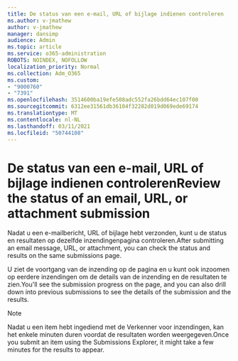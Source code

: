```yaml
---
title: De status van een e-mail, URL of bijlage indienen controleren
ms.author: v-jmathew
author: v-jmathew
manager: dansimp
audience: Admin
ms.topic: article
ms.service: o365-administration
ROBOTS: NOINDEX, NOFOLLOW
localization_priority: Normal
ms.collection: Adm_O365
ms.custom:
- "9000760"
- "7391"
ms.openlocfilehash: 3514600ba19efe508adc552fa26bdd64ec107f00
ms.sourcegitcommit: 6312ee31561db36104f32282d019d069ede69174
ms.translationtype: MT
ms.contentlocale: nl-NL
ms.lasthandoff: 03/11/2021
ms.locfileid: "50744108"
---
```

# <a name="review-the-status-of-an-email-url-or-attachment-submission"></a><span data-ttu-id="2dbac-102">De status van een e-mail, URL of bijlage indienen controleren</span><span class="sxs-lookup"><span data-stu-id="2dbac-102">Review the status of an email, URL, or attachment submission</span></span>

<span data-ttu-id="2dbac-103">Nadat u een e-mailbericht, URL of bijlage hebt verzonden, kunt u de status en resultaten op dezelfde inzendingenpagina controleren.</span><span class="sxs-lookup"><span data-stu-id="2dbac-103">After submitting an email message, URL, or attachment, you can check the status and results on the same submissions page.</span></span>

<span data-ttu-id="2dbac-104">U ziet de voortgang van de inzending op de pagina en u kunt ook inzoomen op eerdere inzendingen om de details van de inzending en de resultaten te zien.</span><span class="sxs-lookup"><span data-stu-id="2dbac-104">You'll see the submission progress on the page, and you can also drill down into previous submissions to see the details of the submission and the results.</span></span>

> [!NOTE]
> <span data-ttu-id="2dbac-105">Nadat u een item hebt ingediend met de Verkenner voor inzendingen, kan het enkele minuten duren voordat de resultaten worden weergegeven.</span><span class="sxs-lookup"><span data-stu-id="2dbac-105">Once you submit an item using the Submissions Explorer, it might take a few minutes for the results to appear.</span></span>
